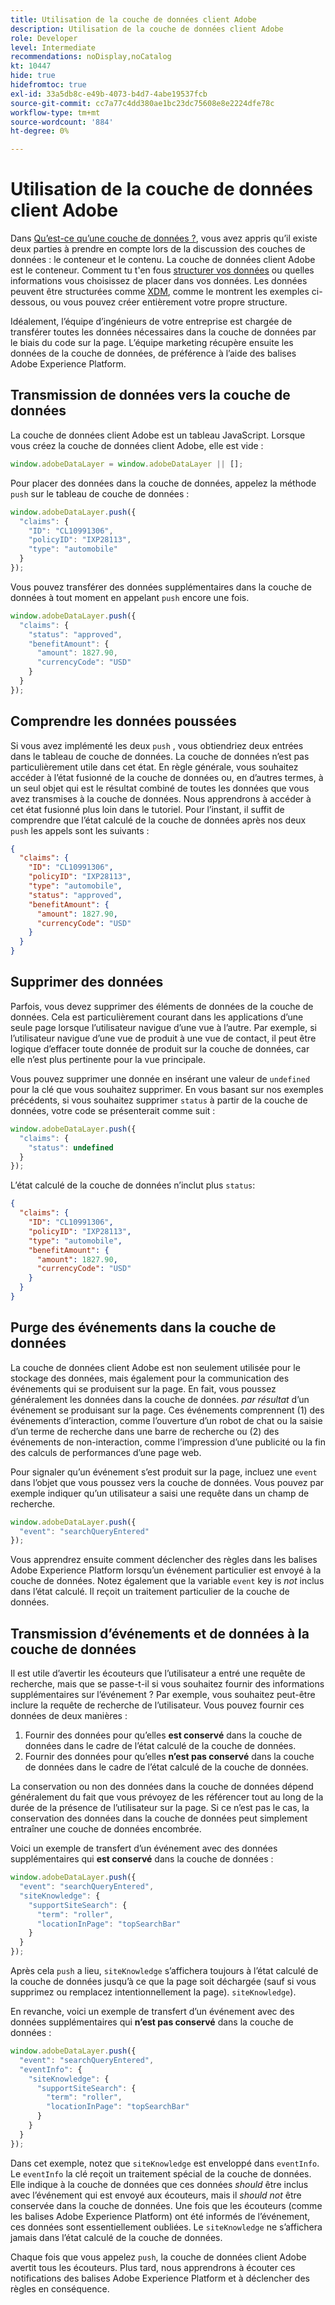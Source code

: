 ```yaml
---
title: Utilisation de la couche de données client Adobe
description: Utilisation de la couche de données client Adobe
role: Developer
level: Intermediate
recommendations: noDisplay,noCatalog
kt: 10447
hide: true
hidefromtoc: true
exl-id: 33a5db8c-e49b-4073-b4d7-4abe19537fcb
source-git-commit: cc7a77c4dd380ae1bc23dc75608e8e2224dfe78c
workflow-type: tm+mt
source-wordcount: '884'
ht-degree: 0%

---
```


# Utilisation de la couche de données client Adobe

Dans [Qu’est-ce qu’une couche de données ?](whats-a-data-layer.md), vous avez appris qu’il existe deux parties à prendre en compte lors de la discussion des couches de données : le conteneur et le contenu. La couche de données client Adobe est le conteneur. Comment tu t&#39;en fous [structurer vos données](../structuring-your-data.md) ou quelles informations vous choisissez de placer dans vos données. Les données peuvent être structurées comme [XDM](../structuring-your-data.md#xdm), comme le montrent les exemples ci-dessous, ou vous pouvez créer entièrement votre propre structure.

Idéalement, l’équipe d’ingénieurs de votre entreprise est chargée de transférer toutes les données nécessaires dans la couche de données par le biais du code sur la page. L’équipe marketing récupère ensuite les données de la couche de données, de préférence à l’aide des balises Adobe Experience Platform.

## Transmission de données vers la couche de données

La couche de données client Adobe est un tableau JavaScript. Lorsque vous créez la couche de données client Adobe, elle est vide :

```js
window.adobeDataLayer = window.adobeDataLayer || [];
```

Pour placer des données dans la couche de données, appelez la méthode `push` sur le tableau de couche de données :

```js
window.adobeDataLayer.push({
  "claims": {
    "ID": "CL10991306",
    "policyID": "IXP28113",
    "type": "automobile"
  }
});
```

Vous pouvez transférer des données supplémentaires dans la couche de données à tout moment en appelant `push` encore une fois.

```js
window.adobeDataLayer.push({
  "claims": {
    "status": "approved",
    "benefitAmount": {
      "amount": 1827.90,
      "currencyCode": "USD"
    }
  }
});
```

## Comprendre les données poussées

Si vous avez implémenté les deux `push` , vous obtiendriez deux entrées dans le tableau de couche de données. La couche de données n’est pas particulièrement utile dans cet état. En règle générale, vous souhaitez accéder à l’état fusionné de la couche de données ou, en d’autres termes, à un seul objet qui est le résultat combiné de toutes les données que vous avez transmises à la couche de données. Nous apprendrons à accéder à cet état fusionné plus loin dans le tutoriel. Pour l’instant, il suffit de comprendre que l’état calculé de la couche de données après nos deux `push` les appels sont les suivants :

```json
{
  "claims": {
    "ID": "CL10991306",
    "policyID": "IXP28113",
    "type": "automobile",
    "status": "approved",
    "benefitAmount": {
      "amount": 1827.90,
      "currencyCode": "USD"
    }
  }
}
```

## Supprimer des données

Parfois, vous devez supprimer des éléments de données de la couche de données. Cela est particulièrement courant dans les applications d’une seule page lorsque l’utilisateur navigue d’une vue à l’autre. Par exemple, si l’utilisateur navigue d’une vue de produit à une vue de contact, il peut être logique d’effacer toute donnée de produit sur la couche de données, car elle n’est plus pertinente pour la vue principale.

Vous pouvez supprimer une donnée en insérant une valeur de `undefined` pour la clé que vous souhaitez supprimer. En vous basant sur nos exemples précédents, si vous souhaitez supprimer `status` à partir de la couche de données, votre code se présenterait comme suit :

```js
window.adobeDataLayer.push({
  "claims": {
    "status": undefined
  }
});
```

L’état calculé de la couche de données n’inclut plus `status`:

```json
{
  "claims": {
    "ID": "CL10991306",
    "policyID": "IXP28113",
    "type": "automobile",
    "benefitAmount": {
      "amount": 1827.90,
      "currencyCode": "USD"
    }
  }
}
```

## Purge des événements dans la couche de données

La couche de données client Adobe est non seulement utilisée pour le stockage des données, mais également pour la communication des événements qui se produisent sur la page. En fait, vous poussez généralement les données dans la couche de données. _par résultat_ d’un événement se produisant sur la page. Ces événements comprennent (1) des événements d’interaction, comme l’ouverture d’un robot de chat ou la saisie d’un terme de recherche dans une barre de recherche ou (2) des événements de non-interaction, comme l’impression d’une publicité ou la fin des calculs de performances d’une page web.

Pour signaler qu’un événement s’est produit sur la page, incluez une `event` dans l’objet que vous poussez vers la couche de données. Vous pouvez par exemple indiquer qu’un utilisateur a saisi une requête dans un champ de recherche.

```js
window.adobeDataLayer.push({
  "event": "searchQueryEntered"
});
```

Vous apprendrez ensuite comment déclencher des règles dans les balises Adobe Experience Platform lorsqu’un événement particulier est envoyé à la couche de données. Notez également que la variable `event` key is _not_ inclus dans l’état calculé. Il reçoit un traitement particulier de la couche de données.

## Transmission d’événements et de données à la couche de données

Il est utile d’avertir les écouteurs que l’utilisateur a entré une requête de recherche, mais que se passe-t-il si vous souhaitez fournir des informations supplémentaires sur l’événement ? Par exemple, vous souhaitez peut-être inclure la requête de recherche de l’utilisateur. Vous pouvez fournir ces données de deux manières :

1. Fournir des données pour qu’elles **est conservé** dans la couche de données dans le cadre de l’état calculé de la couche de données.
2. Fournir des données pour qu’elles **n’est pas conservé** dans la couche de données dans le cadre de l’état calculé de la couche de données.

La conservation ou non des données dans la couche de données dépend généralement du fait que vous prévoyez de les référencer tout au long de la durée de la présence de l’utilisateur sur la page. Si ce n’est pas le cas, la conservation des données dans la couche de données peut simplement entraîner une couche de données encombrée.

Voici un exemple de transfert d’un événement avec des données supplémentaires qui **est conservé** dans la couche de données :

```js
window.adobeDataLayer.push({
  "event": "searchQueryEntered",
  "siteKnowledge": {
    "supportSiteSearch": {
      "term": "roller",
      "locationInPage": "topSearchBar"
    }
  }
});
```

Après cela `push` a lieu, `siteKnowledge` s’affichera toujours à l’état calculé de la couche de données jusqu’à ce que la page soit déchargée (sauf si vous supprimez ou remplacez intentionnellement la page). `siteKnowledge`).

En revanche, voici un exemple de transfert d’un événement avec des données supplémentaires qui **n’est pas conservé** dans la couche de données :

```js
window.adobeDataLayer.push({
  "event": "searchQueryEntered",
  "eventInfo": {
    "siteKnowledge": {
      "supportSiteSearch": {
        "term": "roller",
        "locationInPage": "topSearchBar"
      }
    }
  }
});
```

Dans cet exemple, notez que `siteKnowledge` est enveloppé dans `eventInfo`. Le `eventInfo` la clé reçoit un traitement spécial de la couche de données. Elle indique à la couche de données que ces données _should_ être inclus avec l’événement qui est envoyé aux écouteurs, mais il _should not_ être conservée dans la couche de données. Une fois que les écouteurs (comme les balises Adobe Experience Platform) ont été informés de l’événement, ces données sont essentiellement oubliées. Le `siteKnowledge` ne s’affichera jamais dans l’état calculé de la couche de données.

Chaque fois que vous appelez `push`, la couche de données client Adobe avertit tous les écouteurs. Plus tard, nous apprendrons à écouter ces notifications des balises Adobe Experience Platform et à déclencher des règles en conséquence.
